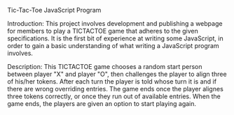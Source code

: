 Tic-Tac-Toe JavaScript Program

Introduction:
This project involves development and publishing a webpage for members to play a TICTACTOE game that adheres to the given specifications. It is the first bit of experience at writing some JavaScript, in order to gain a basic understanding of what writing a JavaScript program involves.

Description:
This TICTACTOE game chooses a random start person between player "X" and player "O", then challenges the player to align three of his/her tokens. After each turn the player is told whose turn it is and if there are wrong overriding entries. The game ends once the player alignes three tokens correctly, or once they run out of	available entries. When the game ends, the players are given an option to start playing again.
